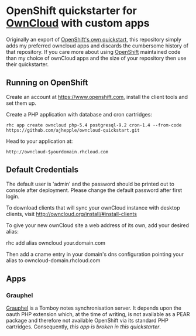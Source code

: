 OpenShift quickstarter for [OwnCloud](http://owncloud.org) with custom apps
===========================================================================

Originally an export of 
[OpenShift's own quickstart](https://github.com/openshift/owncloud-openshift-quickstart),
this repository simply adds my preferred owncloud apps and discards the
cumbersome history of that repository.  If you care more about using 
[OpenShift](http://www.openshift.com) maintained code than my choice of 
ownCloud apps and the size of your repository then use their quickstarter.

Running on OpenShift
--------------------

Create an account at https://www.openshift.com, install the client tools 
and set them up.

Create a PHP application with database and cron cartridges:

	rhc app create owncloud php-5.4 postgresql-9.2 cron-1.4 --from-code https://github.com/ajhepple/owncloud-quickstart.git

Head to your application at:

	http://owncloud-$yourdomain.rhcloud.com

Default Credentials
-------------------

The default user is 'admin' and the password should be printed out to console
after deployment. Please change the default password after first login.

To download clients that will sync your ownCloud instance with desktop clients,
visit http://owncloud.org/install/#install-clients

To give your new ownCloud site a web address of its own, add your desired alias:

  rhc add alias owncloud your.domain.com

Then add a cname entry in your domain's dns configuration pointing your alias
to owncloud-domain.rhcloud.com

Apps
----

### Grauphel

[Grauphel](https://github.com/dweiske/grauphel) is a Tomboy notes 
synchronisation server. It depends upon the oauth PHP extension which,
at the time of writing, is not available as a PEAR package and therefore
not available OpenShift via its standard PHP cartridges. Consequently,
*this app is broken in this quickstarter*.
